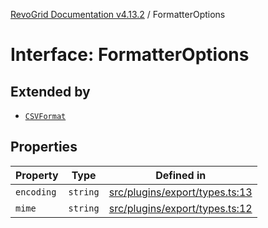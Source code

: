 [RevoGrid Documentation v4.13.2](README.md) / FormatterOptions

# Interface: FormatterOptions

## Extended by

- [`CSVFormat`](Interface.CSVFormat.md)

## Properties

| Property | Type | Defined in |
| ------ | ------ | ------ |
| `encoding` | `string` | [src/plugins/export/types.ts:13](https://github.com/revolist/revogrid/blob/4615a8613a8ac5464daeb17d7062361e3e3aa5d1/src/plugins/export/types.ts#L13) |
| `mime` | `string` | [src/plugins/export/types.ts:12](https://github.com/revolist/revogrid/blob/4615a8613a8ac5464daeb17d7062361e3e3aa5d1/src/plugins/export/types.ts#L12) |
